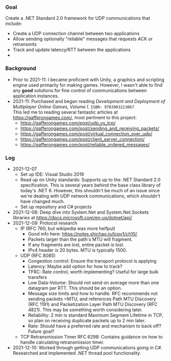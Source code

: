 
### Goal

Create a .NET Standard 2.0 framework for UDP communications that include:
- Create a UDP connection channel between two applications
- Allow sending optionally "reliable" messages that requests ACK or retransmits
- Track and update latency/RTT between the applications
- 


### Background

- Prior to 2021-11: I became proficient with Unity, a graphics and scripting engine used primarily for making games. However, I wasn't able to find any **good** solutions for fine control of communications between application instances.
- 2021-11: Purchased and began reading *Development and Deployment of Multiplayer Online Games, Volume I*. `ISBN: 9783903213067`  
This led me to reading several fantastic articles at <https://gafferongames.com/>, most pertinent to this project:
  - <https://gafferongames.com/post/udp_vs_tcp/>
  - <https://gafferongames.com/post/sending_and_receiving_packets/>
  - <https://gafferongames.com/post/virtual_connection_over_udp/>
  - <https://gafferongames.com/post/client_server_connection/>
  - <https://gafferongames.com/post/reliable_ordered_messages/>

### Log

- 2021-12-07
  - Set up IDE: Visual Studio 2019
  - Read up on Unity standards: Supports up to the .NET Standard 2.0 specification. This is several years behind the base class library of today's .NET 6. However, this shouldn't be much of an issue since we're dealing with UDP network communications, which *shouldn't* have changed much.
  - Set up repository and C# projects
- 2021-12-08: Deep dive into System.Net and System.Net.Sockets libraries at <https://docs.microsoft.com/en-us/dotnet/api/>
- 2021-12-09: Protocol research
  - IP (RFC 760, but wikipedia was more helfpul)
    - Good info here: <https://notes.shichao.io/tcpv1/ch10/>
    - Packets larger than the path's MTU will fragment.
	- If any fragments are lost, entire packet is lost.
	- IPv4 header is 20 bytes. MTU is typically 1500.
  - UDP (RFC 8085)
    - Congestion control: Ensure the transport protocol is applying
	- Latency: Maybe add option for how to track?
	- TFRC: Rate control, worth implementing? Useful for large bulk transfers
	- Low Data-Volume: Should not send on average more than one datagram per RTT. This should be an option.
	- Message size limits and how to handle. RFC recommends not sending packets >MTU, and references Path MTU Discovery (RFC 1191) and Packetization Layer Path MTU Discovery (RFC 4821). This may be something worth considering later.
	- Reliability: 2 min is standard Maximum Segment Lifetime in TCP, so plan on receiving duplicate packets up to 2 min later.
	- Rate: Should have a preferred rate and mechanism to back off? Future goal?
  - TCP Retransmission Timer RFC 6298: Contains guidance on how to handle calculating retransmission timer.
- 2021-12-10: Worked through getting UDP communications going in C#. Researched and implemented .NET thread pool functionality.
